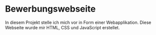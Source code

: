 # Bewerbungswebseite
In diesem Projekt stelle ich mich vor in Form einer Webapplikation. Diese Webseite wurde mir HTML, CSS und JavaScript erstellet.
